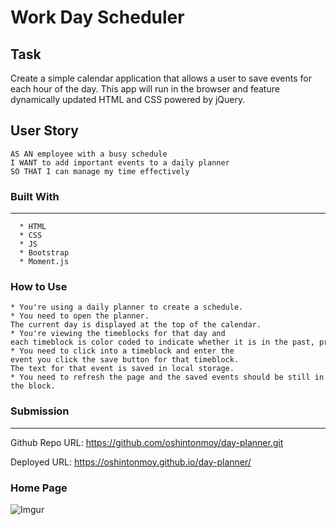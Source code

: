 # Work Day Scheduler

## Task

Create a simple calendar application that allows a user to save events for each hour of the day. This app will run in the browser and feature dynamically updated HTML and CSS powered by jQuery.


## User Story

```
AS AN employee with a busy schedule
I WANT to add important events to a daily planner
SO THAT I can manage my time effectively
```
### Built With
----
```
  * HTML
  * CSS
  * JS
  * Bootstrap
  * Moment.js
```    

### How to Use
```
* You're using a daily planner to create a schedule. 
* You need to open the planner. The current day is displayed at the top of the calendar. 
* You're viewing the timeblocks for that day and each timeblock is color coded to indicate whether it is in the past, present, or future. 
* You need to click into a timeblock and enter the event you click the save button for that timeblock. The text for that event is saved in local storage. 
* You need to refresh the page and the saved events should be still in the block.
```
### Submission
---
Github Repo URL: https://github.com/oshintonmoy/day-planner.git


Deployed URL: https://oshintonmoy.github.io/day-planner/

### Home Page
![Imgur](https://i.imgur.com/TrD2Zc2.png)
